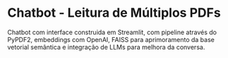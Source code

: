 # Chatbot - Leitura de Múltiplos PDFs
Chatbot com interface construida em Streamlit, com pipeline através do PyPDF2, embeddings com OpenAI, FAISS para aprimoramento da base vetorial semântica e integração de LLMs para melhora da conversa.

## 
